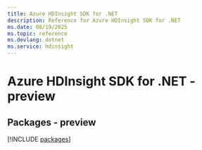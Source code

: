 ```yaml
---
title: Azure HDInsight SDK for .NET
description: Reference for Azure HDInsight SDK for .NET
ms.date: 08/19/2025
ms.topic: reference
ms.devlang: dotnet
ms.service: hdinsight
---
```

# Azure HDInsight SDK for .NET - preview
## Packages - preview
[!INCLUDE [packages](hdinsight-index.md)]